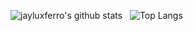 ![jayluxferro's github stats](https://github-readme-stats.vercel.app/api?username=jayluxferro&show_icons=true&show_private=true&theme=tokyonight) &nbsp; ![Top Langs](https://github-readme-stats.vercel.app/api/top-langs/?username=jayluxferro&show_icons=true&count_private=true&theme=tokyonight&layout=compact)


